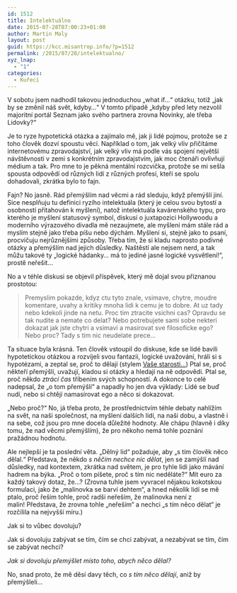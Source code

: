 ```yaml
---
id: 1512
title: Intelektuálno
date: 2015-07-28T07:00:23+01:00
author: Martin Maly
layout: post
guid: https://kcc.misantrop.info/?p=1512
permalink: /2015/07/28/intelektualno/
xyz_lnap:
  - "1"
categories:
  - Kuřecí
---
```

V sobotu jsem nadhodil takovou jednoduchou &#8222;what if&#8230;&#8220; otázku, totiž &#8222;jak by se změnil náš svět, kdyby&#8230;&#8220; V tomto případě &#8222;kdyby před lety nezvolil majoritní portál Seznam jako svého partnera zrovna Novinky, ale třeba Lidovky?&#8220;

Je to ryze hypotetická otázka a zajímalo mě, jak ji lidé pojmou, protože se z toho člověk dozví spoustu věcí. Například o tom, jak velký vliv přičítáme internetovému zpravodajství, jak velký vliv má podle vás spojení největší návštěvnosti v zemi s konkrétním zpravodajstvím, jak moc čtenáři ovlivňují médium a tak. Pro mne to je pěkná mentální rozcvička, protože se mi sešla spousta odpovědí od různých lidí z různých profesí, kteří se spolu dohadovali, zkrátka bylo to fajn.

Fajn? No jasně. Rád přemýšlím nad věcmi a rád sleduju, když přemýšlí jiní. Sice nesplňuju tu definici ryzího intelektuála (který je celou svou bytostí a osobností přitahován k myšlení), natož intelektuála kavárenského typu, pro kterého je myšlení statusový symbol, diskusí o juxtapozici Hollywoodu a moderního výrazového divadla mě nezaujmete, ale myšlení mám stále rád a myslím stejně jako třeba píšu nebo dýchám. Myšlení si, stejně jako to psaní, procvičuju nejrůznějšími způsoby. Třeba tím, že si kladu naprosto podivné otázky a přemýšlím nad jejich důsledky. Naštěstí ale nejsem nerd, a tak můžu takové ty &#8222;logické hádanky&#8230; má to jediné jasné logické vysvětlení!&#8220;, prostě neřešit&#8230;

No a v téhle diskusi se objevil příspěvek, který mě dojal svou přiznanou prostotou:

> Premyslim pokazde, kdyz ctu tyto znale, vsimave, chytre, moudre komentare, uvahy a kritiky mnoha lidi k cemu je to dobre. At uz tady nebo kdekoli jinde na netu. Proc tim ztracite vsichni cas? Opravdu se tak nudite a nemate co delat? Nebo potrebujete sami sobe nekteri dokazat jak jste chytri a vsimavi a masirovat sve filosoficke ego? Nebo proc? Tady s tim nic neudelate prece&#8230;

Ta situace byla krásná. Ten člověk vstoupil do diskuse, kde se lidé bavili hypotetickou otázkou a rozvíjeli svou fantazii, logické uvažování, hráli si s hypotézami, a zeptal se, proč to dělají (stylem [Vaše starosti&#8230;](https://kcc.misantrop.info/2014/11/26/starosti/)) Ptal se, proč někteří přemýšlí, uvažují, kladou si otázky a hledají na ně odpovědi. Ptal se, proč někdo _ztrácí čas_ tříbením svých schopností. A dokonce to celé nadepsal, že &#8222;o tom přemýšlí&#8220; a napadly ho jen dva výklady: Lidé se buď nudí, nebo si chtějí namasírovat ego a něco si dokazovat.

&#8222;Nebo proč?&#8220; No, já třeba proto, že prostřednictvím téhle debaty nahlížím na svět, na naši společnost, na myšlení dalších lidí, na naši dobu, a vlastně i na sebe, což jsou pro mne docela důležité hodnoty. Ale chápu (hlavně i díky tomu, že nad věcmi přemýšlím), že pro někoho nemá tohle poznání pražádnou hodnotu.

Ale nejlepší je ta poslední věta. &#8222;Dělný lid&#8220; požaduje, aby &#8222;s tím člověk něco dělal.&#8220; Představa, že někdo _s něčím nechce nic dělat_, jen se zamýšlí nad důsledky, nad kontextem, zkrátka nad světem, je pro tyhle lidi jako mávání hadrem na býka. &#8222;Proč o tom píšete, proč s tím nic neděláte?&#8220; Mít euro za každý takový dotaz, že&#8230;? (Zrovna tuhle jsem vyvracel nějakou kokotskou formulaci, jako že &#8222;malinovka se barví dehtem&#8220;, a hned několik lidí se mě ptalo, proč řeším tohle, proč radši neřeším, že malinovka není z malin! Představa, že zrovna tohle &#8222;neřeším&#8220; a nechci &#8222;s tím něco dělat&#8220; je rozčílila na nejvyšší míru.)

Jak si to vůbec dovoluju?

Jak si dovoluju zabývat se tím, čím se chci zabývat, a nezabývat se tím, čím se zabývat nechci?

_Jak si dovoluju přemýšlet místo toho, abych něco dělal?_

No, snad proto, že mě děsí davy těch, co _s tím něco dělají_, aniž by přemýšleli&#8230;